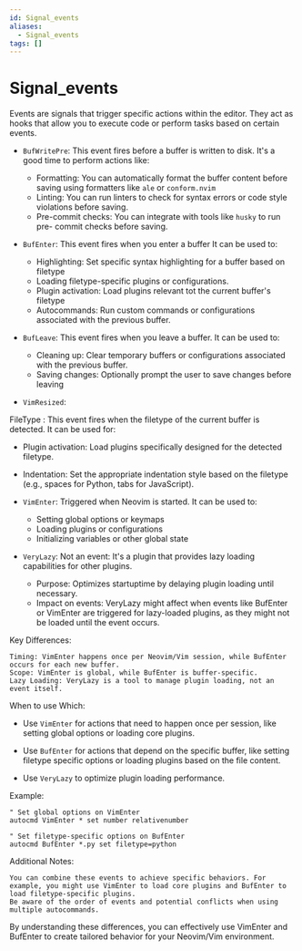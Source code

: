 ```yaml
---
id: Signal_events
aliases:
  - Signal_events
tags: []
---
```


# Signal_events

Events are signals that trigger specific actions within the editor. They act as
hooks that allow you to execute code or perform tasks based on certain events.

- `BufWritePre`: This event fires before a buffer is written to disk. It's a
  good time to perform actions like:

  - Formatting: You can automatically format the buffer content before saving
    using formatters like `ale` or `conform.nvim`
  - Linting: You can run linters to check for syntax errors or code style
    violations before saving.
  - Pre-commit checks: You can integrate with tools like `husky` to run pre-
    commit checks before saving.

- `BufEnter`: This event fires when you enter a buffer It can be used to:

  - Highlighting: Set specific syntax highlighting for a buffer based on filetype
  - Loading filetype-specific plugins or configurations.
  - Plugin activation: Load plugins relevant tot the current buffer's filetype
  - Autocommands: Run custom commands or configurations associated with the
    previous buffer.

- `BufLeave`: This event fires when you leave a buffer. It can be used to:

  - Cleaning up: Clear temporary buffers or configurations associated with the
    previous buffer.
  - Saving changes: Optionally prompt the user to save changes before leaving

- `VimResized`:

FileType
: This event fires when the filetype of the current buffer is detected. It can be used for:

- Plugin activation: Load plugins specifically designed for the detected filetype.
- Indentation: Set the appropriate indentation style based on the filetype (e.g., spaces for Python, tabs for JavaScript).

- `VimEnter`: Triggered when Neovim is started. It can be used to:

  - Setting global options or keymaps
  - Loading plugins or configurations
  - Initializing variables or other global state

- `VeryLazy`: Not an event: It's a plugin that provides lazy loading
  capabilities for other plugins.
  - Purpose: Optimizes startuptime by delaying plugin loading until necessary.
  - Impact on events: VeryLazy might affect when events like BufEnter or
    VimEnter are triggered for lazy-loaded plugins, as they might not be loaded
    until the event occurs.

Key Differences:

    Timing: VimEnter happens once per Neovim/Vim session, while BufEnter occurs for each new buffer.
    Scope: VimEnter is global, while BufEnter is buffer-specific.
    Lazy Loading: VeryLazy is a tool to manage plugin loading, not an event itself.

When to use Which:

- Use `VimEnter` for actions that need to happen once per session, like
  setting global options or loading core plugins.

- Use `BufEnter` for actions that depend on the specific buffer, like setting
  filetype specific options or loading plugins based on the file content.

- Use `VeryLazy` to optimize plugin loading performance.

Example:

```vim
" Set global options on VimEnter
autocmd VimEnter * set number relativenumber

" Set filetype-specific options on BufEnter
autocmd BufEnter *.py set filetype=python
```

Additional Notes:

    You can combine these events to achieve specific behaviors. For example, you might use VimEnter to load core plugins and BufEnter to load filetype-specific plugins.
    Be aware of the order of events and potential conflicts when using multiple autocommands.

By understanding these differences, you can effectively use VimEnter and BufEnter to create tailored behavior for your Neovim/Vim environment.
